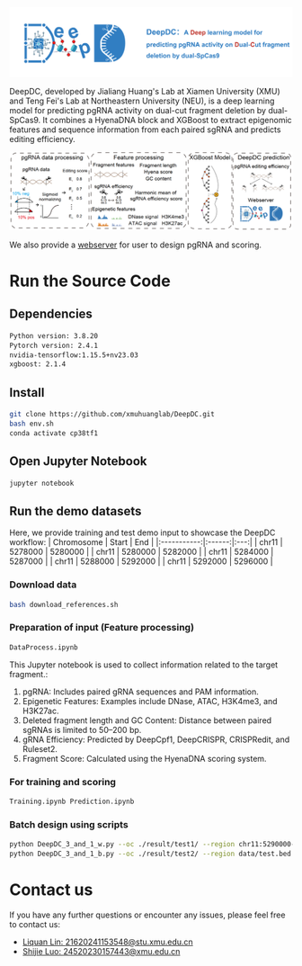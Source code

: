 ![logo](imag/DeepDC_logo_20251015.png)

DeepDC, developed by Jialiang Huang's Lab at Xiamen University (XMU) and Teng Fei's Lab at Northeastern University (NEU), is a deep learning model for predicting pgRNA activity on dual-cut fragment deletion by dual-SpCas9. It combines a HyenaDNA block and XGBoost to extract epigenomic features and sequence information from each paired sgRNA and predicts editing efficiency.

![workflow](imag/workflow.png)

We also provide a [webserver](https://deepdc.huanglabxmu.com/) for user to design pgRNA and scoring.

# Run the Source Code

## Dependencies
```bash
Python version: 3.8.20  
Pytorch version: 2.4.1  
nvidia-tensorflow:1.15.5+nv23.03  
xgboost: 2.1.4
```

## Install
```bash
git clone https://github.com/xmuhuanglab/DeepDC.git  
bash env.sh  
conda activate cp38tf1
``` 

## Open Jupyter Notebook
```bash
jupyter notebook
```

## Run the demo datasets
Here, we provide training and test demo input to showcase the DeepDC workflow:
| Chromosome | Start | End |
|:-----------:|:------:|:---:|
| chr11       | 5278000  | 5280000 |
| chr11       | 5280000  | 5282000 |
| chr11       | 5284000  | 5287000 |
| chr11       | 5288000  | 5292000 |
| chr11       | 5292000  | 5296000 |

### Download data
```bash
bash download_references.sh
```

### Preparation of input (Feature processing)
```bash
DataProcess.ipynb
```
This Jupyter notebook is used to collect information related to the target fragment.: 
1. pgRNA: Includes paired gRNA sequences and PAM information.
2. Epigenetic Features: Examples include DNase, ATAC, H3K4me3, and H3K27ac.
3. Deleted fragment length and GC Content: Distance between paired sgRNAs is limited to 50–200 bp.
4. gRNA Efficiency: Predicted by DeepCpf1, DeepCRISPR, CRISPRedit, and Ruleset2.
5. Fragment Score: Calculated using the HyenaDNA scoring system.

### For training and scoring
```bash
Training.ipynb Prediction.ipynb
```

### Batch design using scripts
```bash
python DeepDC_3_and_1_w.py --oc ./result/test1/ --region chr11:5290000-5292000 --genome hg38 --cellline K562
python DeepDC_3_and_1_b.py --oc ./result/test2/ --region data/test.bed --genome hg38 --cellline K562
```

# Contact us
If you have any further questions or encounter any issues, please feel free to contact us:
- [Liquan Lin: 21620241153548@stu.xmu.edu.cn](mailto:21620241153548@stu.xmu.edu.cn)
- [Shijie Luo: 24520230157443@xmu.edu.cn](mailto:24520230157443@xmu.edu.cn)
